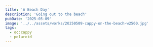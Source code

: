 ```yaml
---
title: 'A Beach Day'
description: 'Going out to the beach'
pubDate: '2025-05-09'
image: '../../assets/works/20250509-cappy-on-the-beach-w2560.jpg'
tags:
  - oc:cappy
  - polaroid
---
```

